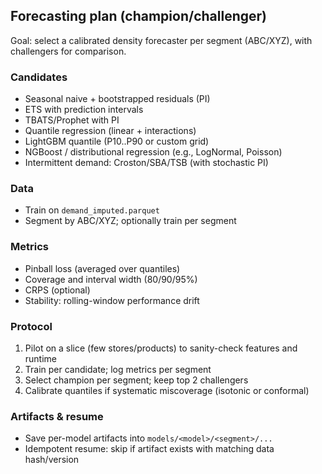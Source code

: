 ## Forecasting plan (champion/challenger)

Goal: select a calibrated density forecaster per segment (ABC/XYZ), with challengers for comparison.

### Candidates

- Seasonal naive + bootstrapped residuals (PI)
- ETS with prediction intervals
- TBATS/Prophet with PI
- Quantile regression (linear + interactions)
- LightGBM quantile (P10..P90 or custom grid)
- NGBoost / distributional regression (e.g., LogNormal, Poisson)
- Intermittent demand: Croston/SBA/TSB (with stochastic PI)

### Data

- Train on `demand_imputed.parquet`
- Segment by ABC/XYZ; optionally train per segment

### Metrics

- Pinball loss (averaged over quantiles)
- Coverage and interval width (80/90/95%)
- CRPS (optional)
- Stability: rolling-window performance drift

### Protocol

1. Pilot on a slice (few stores/products) to sanity-check features and runtime
2. Train per candidate; log metrics per segment
3. Select champion per segment; keep top 2 challengers
4. Calibrate quantiles if systematic miscoverage (isotonic or conformal)

### Artifacts & resume

- Save per-model artifacts into `models/<model>/<segment>/...`
- Idempotent resume: skip if artifact exists with matching data hash/version


